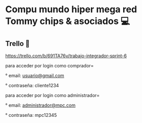 # Compu mundo hiper mega red Tommy chips & asociados 💻
## Trello 📝
  https://trello.com/b/691TA76v/trabajo-integrador-sprint-6

para acceder por login como comprador=

° email:  usuario@gmail.com

° contraseña: cliente1234

para acceder por login como administrador=

° email: administrador@mpc.com

° contraseña:  mpc12345
